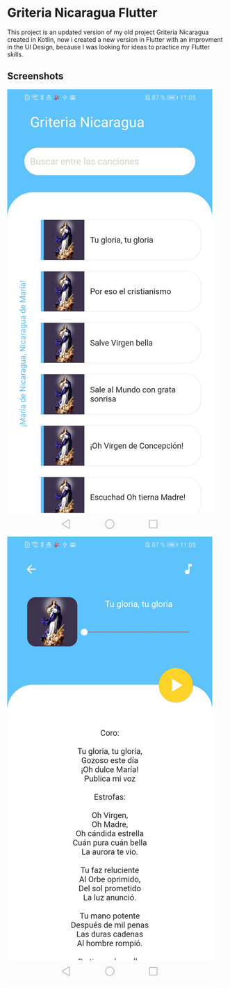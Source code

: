 # Griteria Nicaragua Flutter

This project is an updated version of my old project Griteria Nicaragua created in Kotlin, now i created a new version in Flutter with an improvment in the UI Design,
because I was looking for ideas to practice my Flutter skills.

## Screenshots 

![Screen1 1](screen1.jpg)
![Screen2](screen2.jpg)